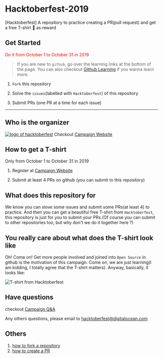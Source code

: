 # Hacktoberfest-2019

[Hacktoberfest] A repository to practice creating a PR(pull request) and get a free T-shirt :tshirt: as reward

## Get Started
<font color=#fa0202>Do it from October 1 to October 31 in 2019</font>

> If you are new to `github`, go over the learning links at the bottom of the page.
You can also checkout [Github Learning](https://help.github.com/en#dotcom) if you wanna learn more.

1. `Fork` this repository

2. Solve the `issues`(labelled with `Hacktoberfest`) of this repository

3. Submit PRs (one PR at a time for each issue)

***

## Who is the organizer

[![logo of hacktoberfest](https://hacktoberfest.digitalocean.com/HF19_logo.png)](https://hacktoberfest.digitalocean.com/)
Checkout [Campaign Website](https://hacktoberfest.digitalocean.com/)

## How to get a T-shirt

Only from October 1 to October 31 in 2019

1. Register at [Campaign Website](https://hacktoberfest.digitalocean.com/)

2. Submit at least 4 PRs on github (you can submit to this repository)

## What does this repository for

We know you can slove some issues and submit some PRs(at least 4) to practice. And then you can get a beautiful free T-shirt from `Hacktoberfest`, this repository is just for you to submit your PRs.(Of course you can submit to other repositories too, but why don't we do it together here ?)

## You really care about what does the T-shirt look like

Oh! Come on! Get more people involved and joined into `Open Source` in github is the motivation of this campaign. Come on, we are just learning(I am kidding, I totally agree that the T-shirt matters). Anyway, basically, it looks like:

![T-shirt from Hacktoberfest](https://hacktoberfest.digitalocean.com/photos.png)

## Have questions

checkout [Campaign Q&A](https://hacktoberfest.digitalocean.com/faq)

Any others questions, please email to hacktoberfest@digitalocean.com

## Others

1. [how to fork a repository](https://help.github.com/en/articles/fork-a-repo)
2. [how to create a PR](https://help.github.com/en/articles/creating-a-pull-request)
